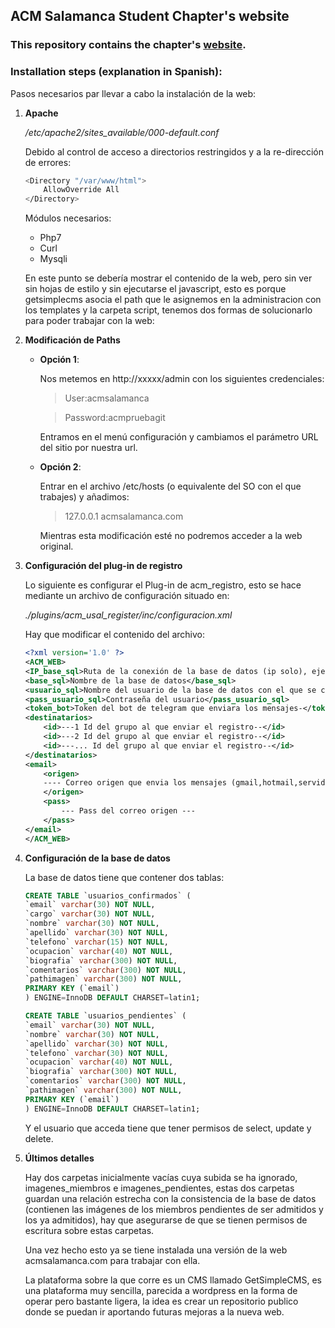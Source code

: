 ## ACM Salamanca Student Chapter's website

### This repository contains the chapter's [website](https://acmsalamanca.com/).

### Installation steps (explanation in Spanish):

Pasos necesarios par llevar a cabo la instalación de la web:

1. **Apache**

	*/etc/apache2/sites_available/000-default.conf*
	
	Debido al control de acceso a directorios restringidos y a la re-dirección de errores:
	
	```bash
	<Directory "/var/www/html">
		AllowOverride All
	</Directory>
	```

	Módulos necesarios:
	* Php7
	* Curl
	* Mysqli

	En este punto se debería mostrar el contenido de la web, pero sin ver sin hojas de estilo y sin ejecutarse el javascript, esto es porque getsimplecms asocia el path que le asignemos en la administracion con los templates y la carpeta script, tenemos dos formas de solucionarlo para poder trabajar con la web:

2. **Modificación de Paths**

	* **Opción 1**:

		Nos metemos en http://xxxxx/admin con los siguientes credenciales:
		
		>User:acmsalamanca
		
		>Password:acmpruebagit
	
		Entramos en el menú configuración y cambiamos el parámetro URL del sitio por nuestra url.

	* **Opción 2**:
	
		Entrar en el archivo /etc/hosts (o equivalente del SO con el que trabajes) y añadimos:
	
		>127.0.0.1       acmsalamanca.com
		
		Mientras esta modificación esté no podremos acceder a la web original.


3. **Configuración del plug-in de registro**
	
	Lo siguiente es configurar el Plug-in de acm_registro, esto se hace mediante un archivo de configuración situado en:
		
	*./plugins/acm_usal_register/inc/configuracion.xml*

	Hay que modificar el contenido del archivo:
	
	```xml
	<?xml version='1.0' ?>
	<ACM_WEB>
 	<IP_base_sql>Ruta de la conexión de la base de datos (ip solo), ejemplo: localhost</IP_base_sql> 
 	<base_sql>Nombre de la base de datos</base_sql>
 	<usuario_sql>Nombre del usuario de la base de datos con el que se conectara el plugin</usuario_sql>
 	<pass_usuario_sql>Contraseña del usuario</pass_usuario_sql>
 	<token_bot>Token del bot de telegram que enviara los mensajes-</token_bot>
 	<destinatarios>
 		<id>---1 Id del grupo al que enviar el registro--</id>
 		<id>---2 Id del grupo al que enviar el registro--</id>
 		<id>---... Id del grupo al que enviar el registro--</id>
 	</destinatarios>
 	<email>
 		<origen>
 		---- Correo origen que envia los mensajes (gmail,hotmail,servidor local ...)----
		</origen>
 		<pass>
 			--- Pass del correo origen ---
 		</pass>
 	</email>
	</ACM_WEB>
	
	```

4. **Configuración de la base de datos**

	La base de datos tiene que contener dos tablas:

	```sql
	CREATE TABLE `usuarios_confirmados` (
	`email` varchar(30) NOT NULL,
	`cargo` varchar(30) NOT NULL,
	`nombre` varchar(30) NOT NULL,
	`apellido` varchar(30) NOT NULL,
	`telefono` varchar(15) NOT NULL,
	`ocupacion` varchar(40) NOT NULL,
	`biografia` varchar(300) NOT NULL,
	`comentarios` varchar(300) NOT NULL,
	`pathimagen` varchar(300) NOT NULL,
	PRIMARY KEY (`email`)
	) ENGINE=InnoDB DEFAULT CHARSET=latin1;
	
	```
	
	```sql
	CREATE TABLE `usuarios_pendientes` (
	`email` varchar(30) NOT NULL,
	`nombre` varchar(30) NOT NULL,
	`apellido` varchar(30) NOT NULL,
	`telefono` varchar(30) NOT NULL,
	`ocupacion` varchar(40) NOT NULL,
	`biografia` varchar(300) NOT NULL,
	`comentarios` varchar(300) NOT NULL,
	`pathimagen` varchar(300) NOT NULL,
	PRIMARY KEY (`email`)
	) ENGINE=InnoDB DEFAULT CHARSET=latin1;
	
	```
	Y el usuario que acceda tiene que tener permisos de select, update y delete.

5. **Últimos detalles**

	Hay dos carpetas inicialmente vacías cuya subida se ha ignorado, imagenes_miembros e imagenes_pendientes, estas dos carpetas guardan una relación estrecha con la consistencia de la base de datos (contienen las imágenes de los miembros pendientes de ser admitidos y los ya admitidos), hay que asegurarse de que se tienen permisos de escritura sobre estas carpetas.

	Una vez hecho esto ya se tiene instalada una versión de la web acmsalamanca.com para trabajar con ella.

	La plataforma sobre la que corre es un CMS llamado GetSimpleCMS, es una plataforma muy sencilla, parecida a wordpress en la forma de operar pero bastante ligera, la idea es crear un repositorio publico donde se puedan ir aportando futuras mejoras a la nueva web.
